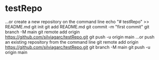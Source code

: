# testRepo
…or create a new repository on the command line
echo "# testRepo" >> README.md
git init
git add README.md
git commit -m "first commit"
git branch -M main
git remote add origin https://github.com/silviagarc/testRepo.git
git push -u origin main
…or push an existing repository from the command line
git remote add origin https://github.com/silviagarc/testRepo.git
git branch -M main
git push -u origin main
